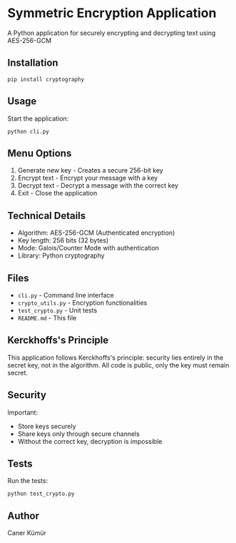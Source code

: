# Symmetric Encryption Application
A Python application for securely encrypting and decrypting text using AES-256-GCM

## Installation
```
pip install cryptography
```

## Usage
Start the application:
```
python cli.py
```

## Menu Options
1. Generate new key - Creates a secure 256-bit key
2. Encrypt text - Encrypt your message with a key
3. Decrypt text - Decrypt a message with the correct key
4. Exit - Close the application

## Technical Details
* Algorithm: AES-256-GCM (Authenticated encryption)
* Key length: 256 bits (32 bytes)
* Mode: Galois/Counter Mode with authentication
* Library: Python cryptography

## Files
* `cli.py` - Command line interface
* `crypto_utils.py` - Encryption functionalities
* `test_crypto.py` - Unit tests
* `README.md` - This file

## Kerckhoffs's Principle
This application follows Kerckhoffs's principle: security lies entirely in the secret key, not in the algorithm. All code is public, only the key must remain secret.

## Security
Important:
* Store keys securely
* Share keys only through secure channels
* Without the correct key, decryption is impossible

## Tests
Run the tests:
```
python test_crypto.py
```

## Author
Caner Kümür
